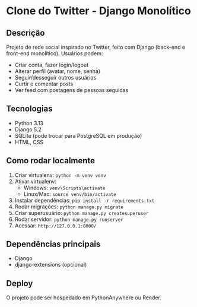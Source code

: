 # Clone do Twitter - Django Monolítico

## Descrição
Projeto de rede social inspirado no Twitter, feito com Django (back-end e front-end monolítico). Usuários podem:
- Criar conta, fazer login/logout
- Alterar perfil (avatar, nome, senha)
- Seguir/desseguir outros usuários
- Curtir e comentar posts
- Ver feed com postagens de pessoas seguidas

## Tecnologias
- Python 3.13
- Django 5.2
- SQLite (pode trocar para PostgreSQL em produção)
- HTML, CSS

## Como rodar localmente
1. Criar virtualenv: `python -m venv venv`
2. Ativar virtualenv:
   - Windows: `venv\Scripts\activate`
   - Linux/Mac: `source venv/bin/activate`
3. Instalar dependências: `pip install -r requirements.txt`
4. Rodar migrações: `python manage.py migrate`
5. Criar superusuário: `python manage.py createsuperuser`
6. Rodar servidor: `python manage.py runserver`
7. Acessar: `http://127.0.0.1:8000/`

## Dependências principais
- Django
- django-extensions (opcional)

## Deploy
O projeto pode ser hospedado em PythonAnywhere ou Render.
